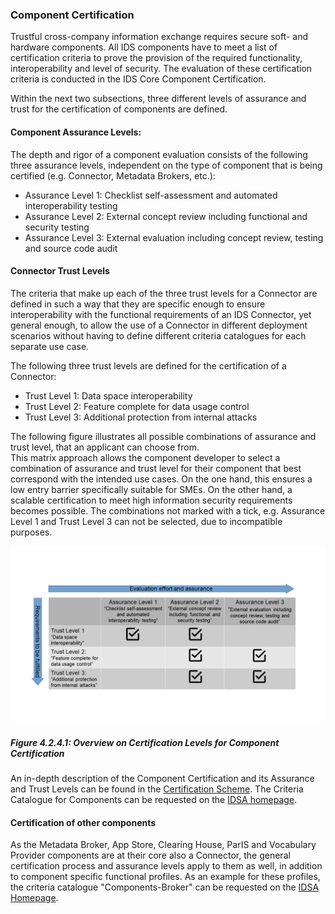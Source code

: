 ### Component Certification ###

Trustful cross-company information exchange requires secure soft- and hardware components. All IDS components have to meet a list of certification criteria to prove the provision of the required functionality, interoperability and level of security. The evaluation of these certification criteria is conducted in the IDS Core Component Certification.

Within the next two subsections, three different levels of assurance and trust for the certification of components are defined.

#### Component Assurance Levels: ####

The depth and rigor of a component evaluation consists of the following three assurance levels,
independent on the type of component that is being certified (e.g. Connector, Metadata Brokers, etc.):

* Assurance Level 1: Checklist self-assessment and automated interoperability testing
* Assurance Level 2: External concept review including functional and security testing
* Assurance Level 3: External evaluation including concept review, testing and source code audit

#### Connector Trust Levels ####

The criteria that make up each of the three trust levels for a Connector are defined in such a way that they are specific enough to ensure interoperability with the functional requirements of an IDS Connector, yet general enough, to allow the use of a Connector in different deployment scenarios without having to define different criteria catalogues for each separate use case.

The following three trust levels are defined for the certification of a Connector:

* Trust Level 1: Data space interoperability
* Trust Level 2: Feature complete for data usage control
* Trust Level 3: Additional protection from internal attacks

The following figure illustrates all possible combinations of assurance and trust level, that an applicant can choose from.  
This matrix approach allows the component developer to select a combination of assurance and trust level for their component that best correspond with the intended use cases. On the one hand, this ensures a low entry barrier specifically suitable for SMEs. On the other hand, a scalable certification to meet high information security requirements becomes possible. The combinations not marked with a tick, e.g. Assurance Level 1 and Trust Level 3 can not be selected, due to incompatible purposes.

![Component Certification Matrix](./media/2022_Component_Certification_Matrix.png)
##### Figure 4.2.4.1: Overview on Certification Levels for Component Certification

An in-depth description of the Component Certification and its Assurance and Trust Levels can be found in the [Certification Scheme](./CertificationScheme). The Criteria Catalogue for Components can be requested on the [IDSA homepage](https://internationaldataspaces.org/publications/white-papers/).

#### Certification of other components ####

As the Metadata Broker, App Store, Clearing House, ParIS and Vocabulary Provider components are at their core also a Connector, the general certification process and assurance levels apply to them as well, in addition to component specific functional profiles. As an example for these profiles, the criteria catalogue "Components-Broker" can be requested on the [IDSA Homepage](https://internationaldataspaces.org/publications/white-papers/).
